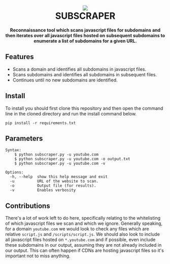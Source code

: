 <div align="center"><h1> 
    <img src="https://i.imgur.com/SfYw4T4.png"/> <br>    
    SUBSCRAPER
</h1>
<b>Reconnaissance tool which scans javascript files for subdomains and then iterates over all javascript files hosted on subsequent subdomains to enumerate a list of subdomains for a given URL.</b>
</div>

## Features

* Scans a domain and identifies all subdomains in javascript files.
* Scans subdomains and identifies all subdomains in subsequent files.
* Continues until no new subdomains are identified.

## Install

To install you should first clone this repository and then open the command line in the cloned directory and run the install command below.

```
pip install -r requirements.txt
```

## Parameters

```
Syntax: 
    $ python subscraper.py -u youtube.com
    $ python subscraper.py -u youtube.com -o output.txt
    $ python subscraper.py -u youtube.com -v

Options:
  -h, --help  show this help message and exit
  -u          URL of the website to scan.
  -o          Output file (for results).
  -v          Enables verbosity
```

## Contributions

There's a lot of work left to do here, specifically relating to the whitelisting of which javascript files we scan and which we ignore. Generally speaking, for a domain ``youtube.com`` we would look to check any files which are relative ``script.js`` and ``/scripts/script.js``. We should also look to include all javascript files hosted on ``*.youtube.com`` and if possible, even include these subdomains in our output, assuming they are not already included in our output. This can often happen if CDNs are hosting javascript files so it's important not to miss anything.
